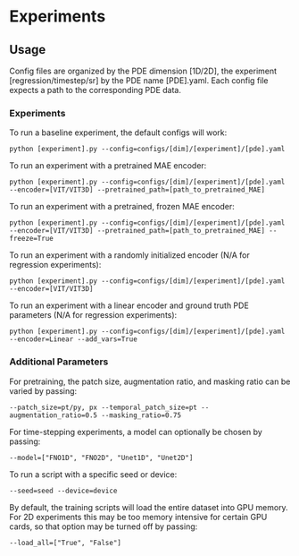 # Experiments

## Usage
Config files are organized by the PDE dimension [1D/2D], the experiment [regression/timestep/sr] by the PDE name [PDE].yaml. Each config file expects a path to the corresponding PDE data. 

### Experiments

To run a baseline experiment, the default configs will work:

```
python [experiment].py --config=configs/[dim]/[experiment]/[pde].yaml 
```

To run an experiment with a pretrained MAE encoder: 

```
python [experiment].py --config=configs/[dim]/[experiment]/[pde].yaml --encoder=[VIT/VIT3D] --pretrained_path=[path_to_pretrained_MAE]
```

To run an experiment with a pretrained, frozen MAE encoder:
```
python [experiment].py --config=configs/[dim]/[experiment]/[pde].yaml --encoder=[VIT/VIT3D] --pretrained_path=[path_to_pretrained_MAE] --freeze=True
```

To run an experiment with a randomly initialized encoder (N/A for regression experiments):
```
python [experiment].py --config=configs/[dim]/[experiment]/[pde].yaml --encoder=[VIT/VIT3D] 
```

To run an experiment with a linear encoder and ground truth PDE parameters (N/A for regression experiments):
```
python [experiment].py --config=configs/[dim]/[experiment]/[pde].yaml --encoder=Linear --add_vars=True
```

### Additional Parameters

For pretraining, the patch size, augmentation ratio, and masking ratio can be varied by passing:

```
--patch_size=pt/py, px --temporal_patch_size=pt --augmentation_ratio=0.5 --masking_ratio=0.75
```

For time-stepping experiments, a model can optionally be chosen by passing:

```
--model=["FNO1D", "FNO2D", "Unet1D", "Unet2D"]
```

To run a script with a specific seed or device:
```
--seed=seed --device=device
```

By default, the training scripts will load the entire dataset into GPU memory. For 2D experiments this may be too memory intensive for certain GPU cards, so that option may be turned off by passing:

```
--load_all=["True", "False"]
```

